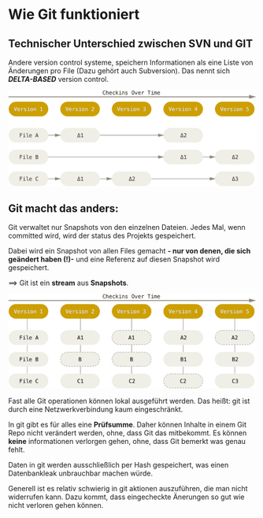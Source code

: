 
# Wie Git funktioniert

## Technischer Unterschied zwischen SVN und GIT
Andere version control systeme, speichern Informationen als eine Liste von Änderungen pro File (Dazu gehört auch Subversion). Das nennt sich **_DELTA-BASED_** version control.

![img.png](images/delta-based-vcs.png)

## Git macht das anders:
Git verwaltet nur Snapshots von den einzelnen Dateien. Jedes Mal, wenn committed wird, wird der status des Projekts gespeichert. 

Dabei wird ein Snapshot von allen Files gemacht **- nur von denen, die sich geändert haben (!)-** und eine Referenz auf diesen Snapshot wird gespeichert.

==> Git ist ein **stream** aus **Snapshots**.

![img.png](images/file-snapshots.png)

Fast alle Git operationen können lokal ausgeführt werden. Das heißt: git ist durch eine Netzwerkverbindung kaum eingeschränkt.

In git gibt es für alles eine **Prüfsumme**. Daher können Inhalte in einem Git Repo nicht verändert werden, ohne, dass Git das mitbekommt. Es können **keine** informationen verlorgen gehen, ohne, dass Git bemerkt was genau fehlt.

Daten in git werden ausschließlich per Hash gespeichert, was einen Datenbankleak unbrauchbar machen würde.

Generell ist es relativ schwierig in git aktionen auszuführen, die man nicht widerrufen kann. Dazu kommt, dass eingecheckte Änerungen so gut wie nicht verloren gehen können.
